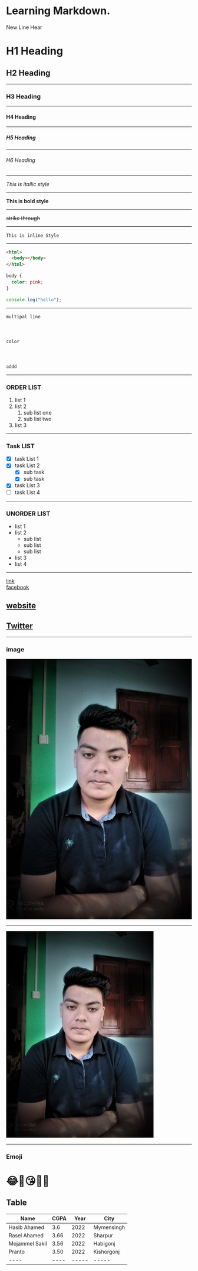 <!--
Topic:Markdown tutorial
Author: Hasib Ahamed
Date: 11 - 06 - 2022
 -->

# Learning Markdown.

New Line Hear

# H1 Heading

## H2 Heading

---

### H3 Heading

---

#### H4 Heading

---

##### H5 Heading

---

###### H6 Heading

---

_This is itallic style_

<hr/>

**This is bold style**

<hr/>

~~strike through~~

---

`This is inline Style`

---

```html
<html>
  <body></body>
</html>
```

```css
body {
  color: pink;
}
```

```javascript
console.log("hello");
```

---

```python
multipal line



color



addd
```

---

### ORDER LIST

1. list 1
2. list 2
   1. sub list one
   2. sub list two
3. list 3

---

### Task LIST

- [x] task List 1
- [x] task List 2
  - [x] sub task
  - [x] sub task
- [x] task List 3
- [ ] task List 4

---

### UNORDER LIST

- list 1
- list 2
  - sub list
  - sub list
  - sub list
- list 3
- list 4

---

[link]()  
[facebook](https://www.facebook.com/hasib.ahamed.01)

## [website][websitelink]

## [Twitter][twitterlink]

<!-- al link -->

[websitelink]: https://something.com
[twitterlink]: https://something.com

---

### image

![alt img text](./image/IMG20201110082641.jpg)

---

<img src="./image/IMG20201110082641.jpg" title ="Profile image" width="400px" />

---

### Emoji

# 😂🥱😘💗✅

## Table

| Name           | CGPA | Year  | City       |
| -------------- | ---- | ----- | ---------- |
| Hasib Ahamed   | 3.6  | 2022  | Mymensingh |
| Rasel Ahamed   | 3.66 | 2022  | Sharpur    |
| Mojammel Sakil | 3.56 | 2022  | Habigonj   |
| Pranto         | 3.50 | 2022  | Kishorgonj |
| ----           | ---- | ----- | -----      |
